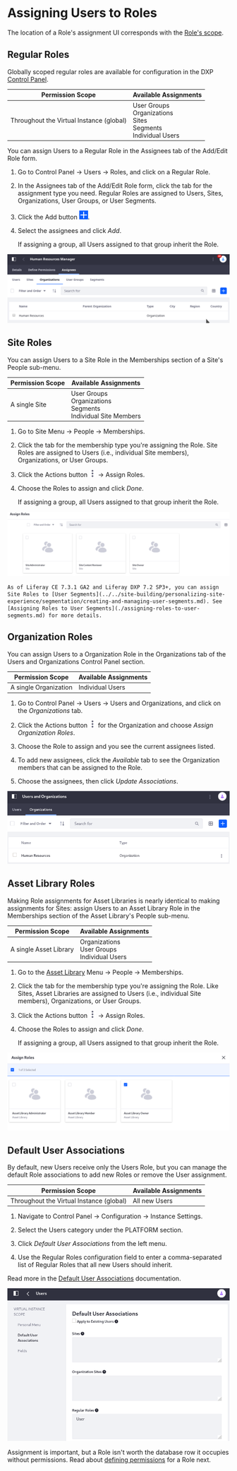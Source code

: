 # Assigning Users to Roles

The location of a Role's assignment UI corresponds with the [Role's scope](./understanding-roles-and-permissions.md#roles-and-scope).

## Regular Roles

Globally scoped regular roles are available for configuration in the DXP [Control Panel](../../getting-started/navigating-dxp.md#control-panel).

| Permission Scope | Available Assignments |
| ---------------- | --------- |
| Throughout the Virtual Instance (global) | User Groups <br />Organizations <br />Sites <br />Segments <br />Individual Users |

You can assign Users to a Regular Role in the Assignees tab of the Add/Edit Role form.

1. Go to Control Panel &rarr; Users &rarr; Roles, and click on a Regular Role.

1. In the Assignees tab of the Add/Edit Role form, click the tab for the assignment type you need. Regular Roles are assigned to Users, Sites, Organizations, User Groups, or User Segments.

1. Click the Add button ![Add](../../images/icon-add.png).

1. Select the assignees and click *Add*.

   If assigning a group, all Users assigned to that group inherit the Role.

![You can assign a Regular Role to an entire Organization of Users.](./assigning-users-to-roles/images/05.png)

## Site Roles

You can assign Users to a Site Role in the Memberships section of a Site's People sub-menu.

| Permission Scope | Available Assignments |
| ---------------- | --------- |
| A single Site    | User Groups <br />Organizations <br />Segments <br />Individual Site Members |

1. Go to Site Menu &rarr; People &rarr; Memberships.

1. Click the tab for the membership type you're assigning the Role. Site Roles are assigned to Users (i.e., individual Site members), Organizations, or User Groups.

1. Click the Actions button ![Add](../../images/icon-actions.png) &rarr; Assign Roles.

1. Choose the Roles to assign and click *Done*.

   If assigning a group, all Users assigned to that group inherit the Role.

![Assign a Site Role within the Site Menu's People &rarr; Memberships section.](./assigning-users-to-roles/images/01.png)

```{note}
As of Liferay CE 7.3.1 GA2 and Liferay DXP 7.2 SP3+, you can assign Site Roles to [User Segments](../../site-building/personalizing-site-experience/segmentation/creating-and-managing-user-segments.md). See [Assigning Roles to User Segments](./assigning-roles-to-user-segments.md) for more details.
```

## Organization Roles

You can assign Users to a Organization Role in the Organizations tab of the Users and Organizations Control Panel section.

| Permission Scope | Available Assignments |
| ---------------- | --------- |
| A single Organization | Individual Users |

1. Go to Control Panel &rarr; Users &rarr; Users and Organizations, and click on the _Organizations_ tab.

1. Click the Actions button ![Add](../../images/icon-actions.png) for the Organization and choose _Assign Organization Roles_.

1. Choose the Role to assign and you see the current assignees listed.

1. To add new assignees, click the _Available_ tab to see the Organization members that can be assigned to the Role.

1. Choose the assignees, then click _Update Associations_.

![Assign an Organization Role within the Organizations section of the Control Panel.](./assigning-users-to-roles/images/02.png)

## Asset Library Roles

Making Role assignments for Asset Libraries is nearly identical to making assignments for Sites: assign Users to an Asset Library Role in the Memberships section of the Asset Library's People sub-menu.

| Permission Scope | Available Assignments |
| ---------------- | --------- |
| A single Asset Library | Organizations <br />User Groups <br /> Individual Users |

1. Go to the [Asset Library](../../content-authoring-and-management/asset-libraries/asset-libraries-overview.md) Menu &rarr; People &rarr; Memberships.

1. Click the tab for the membership type you're assigning the Role. Like Sites, Asset Libraries are assigned to Users (i.e., individual Site members), Organizations, or User Groups.

1. Click the Actions button ![Add](../../images/icon-actions.png) &rarr; Assign Roles.

1. Choose the Roles to assign and click *Done*.

   If assigning a group, all Users assigned to that group inherit the Role.

![Assign a Asset Library Role within the Asset Library Menu's People &rarr; Memberships section.](./assigning-users-to-roles/images/03.png)

<!--
## Account Roles

You can assign Users to an Account Role in the Accounts Control Panel section.

| Permission Scope | Available Assignments |
| ---------------- | --------- |
| A single Account | Individual Account Members

1. Go to Control Panel &rarr; Accounts &rarr; Accounts, and click on the Account of interest.

1. Click the Roles tab for the Account.

1. Choose the Role to assign and you see the current assignees listed.

1. To add new assignees, click the _Available_ tab to see the Account members that can be assigned to the Role.

1. Choose the assignees, then click _Update Associations_.

![Assign an Account Role within the Accounts section of the Control Panel.](./assigning-users-to-roles/images/04.png)
-->

## Default User Associations

By default, new Users receive only the Users Role, but you can manage the default Role associations to add new Roles or remove the User assignment.

| Permission Scope | Available Assignments |
| ---------------- | --------- |
| Throughout the Virtual Instance (global) | All new Users |

1. Navigate to Control Panel &rarr; Configuration &rarr; Instance Settings.

1. Select the Users category under the PLATFORM section.

1. Click _Default User Associations_ from the left menu.

1. Use the Regular Roles configuration field to enter a comma-separated list of Regular Roles that all new Users should inherit.

Read more in the [Default User Associations](../../system-administration/virtual-instances/users.md#default-user-associations) documentation.

![Use Instance Settings to set the default Regular Roles for all new Users.](./assigning-users-to-roles/images/06.png)

Assignment is important, but a Role isn't worth the database row it occupies without permissions. Read about [defining permissions](./defining-role-permissions.md) for a Role next.
